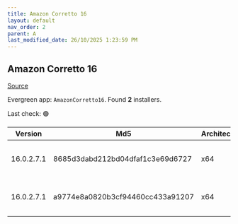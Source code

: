 ```yaml
---
title: Amazon Corretto 16
layout: default
nav_order: 2
parent: A
last_modified_date: 26/10/2025 1:23:59 PM
---
```


## Amazon Corretto 16

[Source](https://aws.amazon.com/corretto/)

Evergreen app: `AmazonCorretto16`. Found **2** installers.

Last check: 🟢

| Version    | Md5                              | Architecture | Type | URI                                                                                                                                                                                                      |
| ---------- | -------------------------------- | ------------ | ---- | -------------------------------------------------------------------------------------------------------------------------------------------------------------------------------------------------------- |
| 16.0.2.7.1 | 8685d3dabd212bd04dfaf1c3e69d6727 | x64          | msi  | [https://corretto.aws/downloads/resources/16.0.2.7.1/amazon-corretto-16.0.2.7.1-windows-x64.msi](https://corretto.aws/downloads/resources/16.0.2.7.1/amazon-corretto-16.0.2.7.1-windows-x64.msi)         |
| 16.0.2.7.1 | a9774e8a0820b3cf94460cc433a91207 | x64          | zip  | [https://corretto.aws/downloads/resources/16.0.2.7.1/amazon-corretto-16.0.2.7.1-windows-x64-jdk.zip](https://corretto.aws/downloads/resources/16.0.2.7.1/amazon-corretto-16.0.2.7.1-windows-x64-jdk.zip) |
